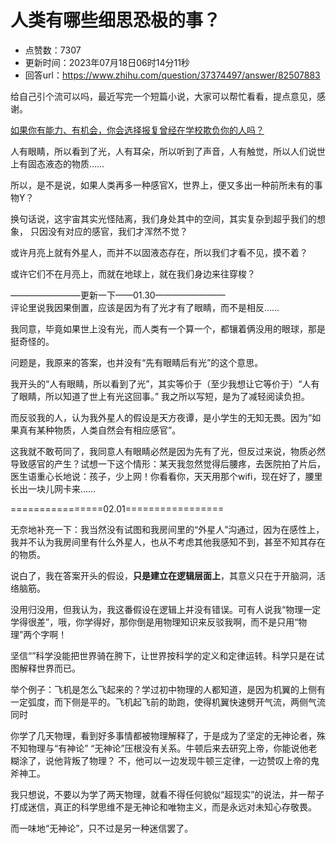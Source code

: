 # 人类有哪些细思恐极的事？
- 点赞数：7307
- 更新时间：2023年07月18日06时14分11秒
- 回答url：https://www.zhihu.com/question/37374497/answer/82507883
<body>
 <p data-pid="DSkpwiTk">给自己引个流可以吗，最近写完一个短篇小说，大家可以帮忙看看，提点意见，感谢。</p><a data-draft-node="block" data-draft-type="link-card" href="https://www.zhihu.com/question/53597765/answer/3122691955" class="internal">如果你有能力、有机会，你会选择报复曾经在学校欺负你的人吗？</a>
 <p data-pid="EzRgl0EW">人有眼睛，所以看到了光，人有耳朵，所以听到了声音，人有触觉，所以人们说世上有固态液态的物质……</p>
 <p data-pid="adDso2r_">所以，是不是说，如果人类再多一种感官X，世界上，便又多出一种前所未有的事物Y？</p>
 <p data-pid="2erHE0oV">换句话说，这宇宙其实光怪陆离，我们身处其中的空间，其实复杂到超乎我们的想象， 只因没有对应的感官，我们才浑然不觉？</p>
 <p data-pid="p3zzt8jb">或许月亮上就有外星人，而并不以固液态存在，所以我们才看不见，摸不着？</p>
 <p data-pid="97ZJU_vd">或许它们不在月亮上，而就在地球上，就在我们身边来往穿梭？</p>
 <p data-pid="B92RvpSt">————————更新一下——01.30————————<br>
  评论里说我因果倒置，应该是因为有了光才有了眼睛，而不是相反……</p>
 <p data-pid="ZGqJI9Dr">我同意，毕竟如果世上没有光，而人类有一个算一个，都镶着俩没用的眼球，那是挺奇怪的。</p>
 <p data-pid="LSbdHQ6u">问题是，我原来的答案，也并没有“先有眼睛后有光”的这个意思。</p>
 <p data-pid="60UYH07m">我开头的“人有眼睛，所以看到了光”，其实等价于（至少我想让它等价于）“人有了眼睛，所以知道了世上有光这回事。” 我之所以写短，是为了减轻阅读负担。</p>
 <p data-pid="ukmkWE0D">而反驳我的人，认为我外星人的假设是天方夜谭，是小学生的无知无畏。因为“如果真有某种物质，人类自然会有相应感官”。</p>
 <p data-pid="gVgqv65K">这我就不敢苟同了，我同意人有眼睛必然是因为先有了光，但反过来说，物质必然导致感官的产生？试想一下这个情形：某天我忽然觉得后腰疼，去医院拍了片后，医生语重心长地说：孩子，少上网！你看看你，天天用那个wifi，现在好了，腰里长出一块儿网卡来……</p>
 <p data-pid="96X2hYf6">================02.01=================</p>
 <p data-pid="MeRg9pQK">无奈地补充一下：我当然没有试图和我房间里的“外星人”沟通过，因为在感性上，我并不认为我房间里有什么外星人，也从不考虑其他我感知不到，甚至不知其存在的物质。</p>
 <p data-pid="RZ6nhvKE">说白了，我在答案开头的假设，<b>只是建立在逻辑层面上</b>，其意义只在于开脑洞，活络脑筋。</p>
 <p data-pid="sczzsOMm">没用归没用，但我认为，我这番假设在逻辑上并没有错误。可有人说我“物理一定学得很差”，哦，你学得好，那你倒是用物理知识来反驳我啊，而不是只用“物理”两个字啊！</p>
 <p data-pid="HAx-1crR">坚信“”科学没能把世界骑在胯下，让世界按科学的定义和定律运转。科学只是在试图解释世界而已。</p>
 <p data-pid="P9FqRymL">举个例子：飞机是怎么飞起来的？学过初中物理的人都知道，是因为机翼的上侧有一定弧度，而下侧是平的。飞机起飞前的助跑，使得机翼快速劈开气流，两侧气流同时</p>
 <p data-pid="_vBVLVpI">你学了几天物理，看到好多事情都被物理解释了，于是成为了坚定的无神论者，殊不知物理与“有神论” “无神论”压根没有关系。牛顿后来去研究上帝，你能说他老糊涂了，说他背叛了物理？ 不，他可以一边发现牛顿三定律，一边赞叹上帝的鬼斧神工。</p>
 <p data-pid="rhIpbA6p">我只想说，不要以为学了两天物理，就看不得任何貌似“超现实”的说法，并一帮子打成迷信，真正的科学思维不是无神论和唯物主义，而是永远对未知心存敬畏。</p>
 <p data-pid="_wuxCV_O">而一味地“无神论”，只不过是另一种迷信罢了。</p>
</body>